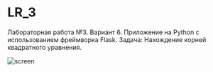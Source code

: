 # LR_3
Лабораторная работа №3. Вариант 6.
Приложение на Python с использованием фреймворка Flask.
Задача: Нахождение корней квадратного уравнения.

![screen](https://user-images.githubusercontent.com/102524912/235673006-177588b8-f373-468d-821d-4ba4f185efab.png)
